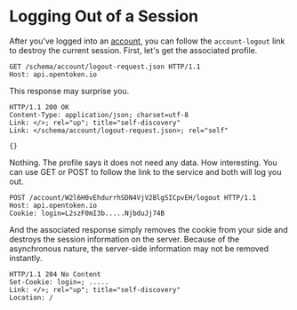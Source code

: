 Logging Out of a Session
========================

After you've logged into an [account](account.md), you can follow the `account-logout` link to destroy the current session. First, let's get the associated profile.

    GET /schema/account/logout-request.json HTTP/1.1
    Host: api.opentoken.io

This response may surprise you.

    HTTP/1.1 200 OK
    Content-Type: application/json; charset=utf-8
    Link: </>; rel="up"; title="self-discovery"
    Link: </schema/account/logout-request.json>; rel="self"

    {}

Nothing. The profile says it does not need any data. How interesting. You can use GET or POST to follow the link to the service and both will log you out.

    POST /account/W2l6H0vEhdurrhSDN4VjV2BlgSICpvEH/logout HTTP/1.1
    Host: api.opentoken.io
    Cookie: login=L2szF0mI3b.....NjbduJj74B

And the associated response simply removes the cookie from your side and destroys the session information on the server. Because of the asynchronous nature, the server-side information may not be removed instantly.

    HTTP/1.1 204 No Content
    Set-Cookie: login=; .....
    Link: </>; rel="up"; title="self-discovery"
    Location: /

